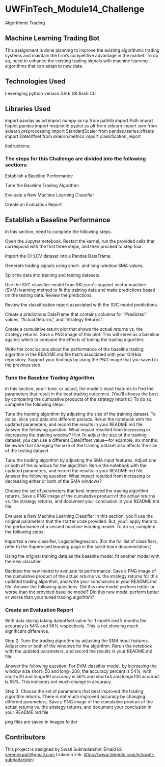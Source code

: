 # UWFinTech_Module14_Challenge
Algorithmic Trading 

## Machine Learning Trading Bot

This assignment is done planning to improve the existing algorithmic trading systems and maintain the firm’s competitive advantage in the market. To do so, need to enhance the existing trading signals with machine learning algorithms that can adapt to new data.

## Technologies Used

Leveraging python version 3.9.6
Git Bash CLI

## Libraries Used

import pandas as pd
import numpy as np
from pathlib import Path
import hvplot.pandas
import matplotlib.pyplot as plt
from sklearn import svm
from sklearn.preprocessing import StandardScaler
from pandas.tseries.offsets import DateOffset
from sklearn.metrics import classification_report


Instructions:
### The steps for this Challenge are divided into the following sections:

Establish a Baseline Performance

Tune the Baseline Trading Algorithm

Evaluate a New Machine Learning Classifier

Create an Evaluation Report

## Establish a Baseline Performance

In this section, need to complete the following steps.

Open the Jupyter notebook. Restart the kernel, run the provided cells that correspond with the first three steps, and then proceed to step four.

Import the OHLCV dataset into a Pandas DataFrame.

Generate trading signals using short- and long-window SMA values.

Split the data into training and testing datasets.

Use the SVC classifier model from SKLearn's support vector machine (SVM) learning method to fit the training data and make predictions based on the testing data. Review the predictions.

Review the classification report associated with the SVC model predictions.

Create a predictions DataFrame that contains columns for “Predicted” values, “Actual Returns”, and “Strategy Returns”.

Create a cumulative return plot that shows the actual returns vs. the strategy returns. Save a PNG image of this plot. This will serve as a baseline against which to compare the effects of tuning the trading algorithm.

Write the conclusions about the performance of the baseline trading algorithm in the README.md file that’s associated with your GitHub repository. Support your findings by using the PNG image that you saved in the previous step.

### Tune the Baseline Trading Algorithm

In this section, you’ll tune, or adjust, the model’s input features to find the parameters that result in the best trading outcomes. (You’ll choose the best by comparing the cumulative products of the strategy returns.) To do so, complete the following steps:

Tune the training algorithm by adjusting the size of the training dataset. To do so, slice your data into different periods. Rerun the notebook with the updated parameters, and record the results in your README.md file. Answer the following question: What impact resulted from increasing or decreasing the training window?
Hint To adjust the size of the training dataset, you can use a different DateOffset value—for example, six months. Be aware that changing the size of the training dataset also affects the size of the testing dataset.

Tune the trading algorithm by adjusting the SMA input features. Adjust one or both of the windows for the algorithm. Rerun the notebook with the updated parameters, and record the results in your README.md file. Answer the following question: What impact resulted from increasing or decreasing either or both of the SMA windows?

Choose the set of parameters that best improved the trading algorithm returns. Save a PNG image of the cumulative product of the actual returns vs. the strategy returns, and document your conclusion in your README.md file.

Evaluate a New Machine Learning Classifier
In this section, you’ll use the original parameters that the starter code provided. But, you’ll apply them to the performance of a second machine learning model. To do so, complete the following steps:

Imported a new classifier, LogisticRegression. (For the full list of classifiers, refer to the Supervised learning page in the scikit-learn documentation.)

Using the original training data as the baseline model, fit another model with the new classifier.

Backtest the new model to evaluate its performance. Save a PNG image of the cumulative product of the actual returns vs. the strategy returns for this updated trading algorithm, and write your conclusions in your README.md file. Answer the following questions: Did this new model perform better or worse than the provided baseline model? Did this new model perform better or worse than your tuned trading algorithm?

### Create an Evaluation Report


With data slicing taking dateoffset value for 1 month and 5 months the accuracy is 54% and 56% respectively. This is not showing much significant difference.

Step 2: Tune the trading algorithm by adjusting the SMA input features.
Adjust one or both of the windows for the algorithm. Rerun the notebook with the updated parameters, and record the results in your README.md file.

Answer the following question: For SVM classifier model, by increasing the window size short=50 and long=200, the accuracy percent is 54%, with short=20 and long=80 accuracy is 56% and short=4 and long=100 accuract is 55%. This indicates not much change in accuracy.

Step 3: Choose the set of parameters that best improved the trading algorithm returns.
There is not much improved accuracy by changing different parameters. 
Save a PNG image of the cumulative product of the actual returns vs. the strategy returns, and document your conclusion in your README.md file

png files are saved in Images folder

## Contributors

This project is designed by Swati Subhadarshini 
Emaid id: sereneswati@gmail.com
LinkedIn link: https://www.linkedin.com/in/swati-subhadarshini